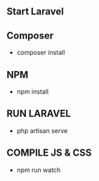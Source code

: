 ## Start Laravel
## Composer
- composer install
## NPM
- npm install

## RUN LARAVEL
- php artisan serve

## COMPILE JS & CSS
- npm run watch

